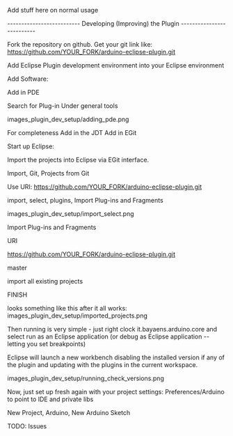 Add stuff here on normal usage



-------------------------- Developing (Improving) the Plugin --------------------------

Fork the repository on github. Get your git link like: https://github.com/YOUR_FORK/arduino-eclipse-plugin.git


Add Eclipse Plugin development environment into your Eclipse environment



Add Software:

Add in PDE

Search for Plug-in
Under general tools

images_plugin_dev_setup/adding_pde.png

For completeness
Add in the JDT
Add in EGit


Start up Eclipse:

Import the projects into Eclipse via EGit interface.

Import, Git, Projects from Git

Use URI: https://github.com/YOUR_FORK/arduino-eclipse-plugin.git



import, select, plugins, Import Plug-ins and Fragments

images_plugin_dev_setup/import_select.png

Import Plug-ins and Fragments

URI

https://github.com/YOUR_FORK/arduino-eclipse-plugin.git

master

import all existing projects

FINISH

looks something like this after it all works:
images_plugin_dev_setup/imported_projects.png




Then running is very simple - just right clock it.bayaens.arduino.core and select run as an Eclipse application (or debug as Eclipse application -- letting you set breakpoints)

Eclipse will launch a new workbench disabling the installed version if any of the plugin and updating with the plugins in the current workspace.


images_plugin_dev_setup/running_check_versions.png


Now, just set up fresh again with your project settings:
Preferences/Arduino to point to IDE and private libs

New Project, Arduino, New Arduino Sketch

TODO: Issues

